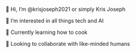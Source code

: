 
👋 Hi, I’m @krisjoseph2021 or simply Kris Joseph

👀 I’m interested in all things tech and AI

🌱 Currently learning how to cook

💞️ Looking to collaborate with like-minded humans



<!---
krisjoseph2021/krisjoseph2021 is a ✨ special ✨ repository because its `README.md` (this file) appears on your GitHub profile.
You can click the Preview link to take a look at your changes.
📫 How to reach me 
--->
